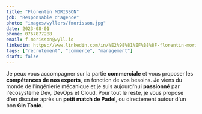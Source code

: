 ```yaml
---
title: "Florentin MORISSON"
job: "Responsable d'agence"
photo: "images/wyllers/fmorisson.jpg"
date: 2023-08-01
phone: 0767877288
email: f.morisson@wyll.io
linkedin: https://www.linkedin.com/in/%E2%98%81%EF%B8%8F-florentin-morisson-829b75148
tags: ["recrutement", "commerce", "management"]
draft: false
---
```


Je peux vous accompagner sur la partie **commerciale** et vous proposer les **compétences de nos experts**, en fonction de vos besoins. Je viens du monde de l'ingénierie mécanique et je suis aujourd'hui **passionné** par l'écosystème Dev, DevOps et Cloud. Pour tout le reste, je vous propose d'en discuter après un **petit match de Padel**, ou directement autour d'un bon **Gin Tonic**.